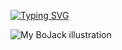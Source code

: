 [![Typing SVG](https://readme-typing-svg.herokuapp.com?font=Fira+Code&pause=1000&width=435&lines=Hi+there+%F0%9F%91%8B)](https://git.io/typing-svg)

![My BoJack illustration](https://ibb.co/9gWQCQS)
